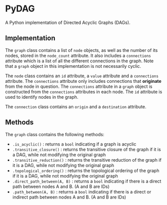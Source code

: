 # PyDAG

A Python implementation of Directed Acyclic Graphs (DAGs). 

## Implementation

The `graph` class contains a list of `node` objects, as well as the number of its nodes, stored in the `node_count` attribute. It also includes a `connections` attribute which is a list of all the different connections in the graph. Note that a `graph` object in this implementation is not necessarily cyclic.

The `node` class contains an `id` attribute, a `value` attribute and a `connections` attribute. The `connections` attribute only includes connections that **originate** from the node in question. The `connections` attribute in a `graph` object is constructed from the `connections` attributes in each node. The `id` attribute is used to identify nodes in the graph.

The `connection` class contains an `origin` and a `destination` attribute. 

## Methods

The `graph` class contains the following methods:

- `.is_acyclic()` : returns a `bool` indicating if a graph is acyclic
- `.transitive_closure()` : returns the transitive closure of the graph if it is a DAG, while not modifying the original graph
- `.transitive_reduction()` : returns the transitive reduction of the graph if it is a DAG, while not modifying the original graph
- `.topological_ordering()` : returns the topological ordering of the graph if it is a DAG, while not modifying the original graph
- `.direct_path_between(A, B)` : returns a `bool` indicating if there is a direct path between nodes A and B. (A and B are IDs)
- `.path_between(A, B)` : returns a `bool` indicating if there is a direct or indirect path between nodes A and B. (A and B are IDs)